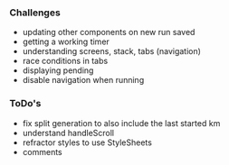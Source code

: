 ### Challenges

- updating other components on new run saved
- getting a working timer
- understanding screens, stack, tabs (navigation)
- race conditions in tabs
- displaying pending
- disable navigation when running

### ToDo's

- fix split generation to also include the last started km
- understand handleScroll
- refractor styles to use StyleSheets
- comments
